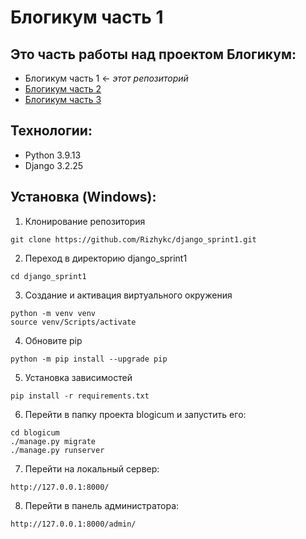 # Блогикум часть 1

## Это часть работы над проектом Блогикум:

- Блогикум часть 1 ← _этот репозиторий_
- [Блогикум часть 2](https://github.com/Rizhykc/django_sprint3)
- [Блогикум часть 3](https://github.com/Rizhykc/django_sprint4)


## Технологии:

- Python 3.9.13
- Django 3.2.25

## Установка (Windows):

1. Клонирование репозитория

```
git clone https://github.com/Rizhykc/django_sprint1.git
```

2. Переход в директорию django_sprint1

```
cd django_sprint1
```

3. Создание и активация виртуального окружения

```
python -m venv venv
source venv/Scripts/activate
```

4. Обновите pip

```
python -m pip install --upgrade pip
```

5. Установка зависимостей

```
pip install -r requirements.txt
```

6. Перейти в папку проекта blogicum и запустить его:

```
cd blogicum
./manage.py migrate
./manage.py runserver
```

7. Перейти на локальный сервер:

```
http://127.0.0.1:8000/
```

8. Перейти в панель администратора:

```
http://127.0.0.1:8000/admin/
```
